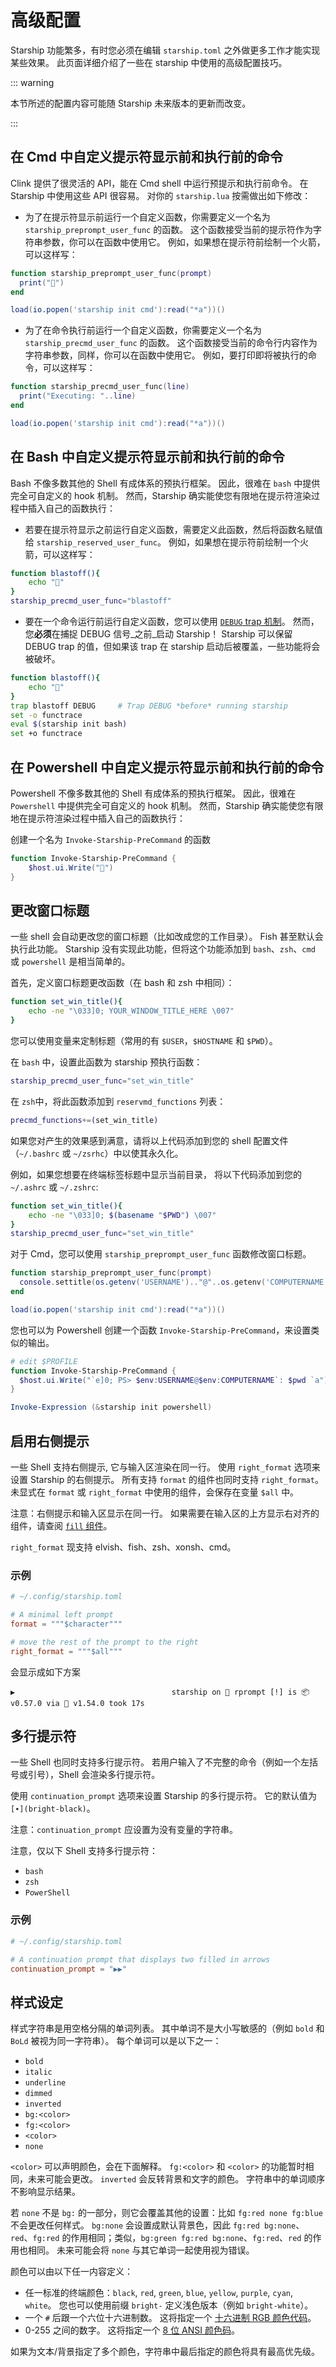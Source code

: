 # 高级配置

Starship 功能繁多，有时您必须在编辑 `starship.toml` 之外做更多工作才能实现某些效果。 此页面详细介绍了一些在 starship 中使用的高级配置技巧。

::: warning

本节所述的配置内容可能随 Starship 未来版本的更新而改变。

:::

## 在 Cmd 中自定义提示符显示前和执行前的命令

Clink 提供了很灵活的 API，能在 Cmd shell 中运行预提示和执行前命令。 在 Starship 中使用这些 API 很容易。 对你的 `starship.lua` 按需做出如下修改：

- 为了在提示符显示前运行一个自定义函数，你需要定义一个名为 `starship_preprompt_user_func` 的函数。 这个函数接受当前的提示符作为字符串参数，你可以在函数中使用它。 例如，如果想在提示符前绘制一个火箭，可以这样写：

```lua
function starship_preprompt_user_func(prompt)
  print("🚀")
end

load(io.popen('starship init cmd'):read("*a"))()
```

- 为了在命令执行前运行一个自定义函数，你需要定义一个名为 `starship_precmd_user_func` 的函数。 这个函数接受当前的命令行内容作为字符串参数，同样，你可以在函数中使用它。 例如，要打印即将被执行的命令，可以这样写：

```lua
function starship_precmd_user_func(line)
  print("Executing: "..line)
end

load(io.popen('starship init cmd'):read("*a"))()
```

## 在 Bash 中自定义提示符显示前和执行前的命令

Bash 不像多数其他的 Shell 有成体系的预执行框架。 因此，很难在 `bash` 中提供完全可自定义的 hook 机制。 然而，Starship 确实能使您有限地在提示符渲染过程中插入自己的函数执行：

- 若要在提示符显示之前运行自定义函数，需要定义此函数，然后将函数名赋值给 `starship_reserved_user_func`。 例如，如果想在提示符前绘制一个火箭，可以这样写：

```bash
function blastoff(){
    echo "🚀"
}
starship_precmd_user_func="blastoff"
```

- 要在一个命令运行前运行自定义函数，您可以使用 [`DEBUG` trap 机制](https://jichu4n.com/posts/debug-trap-and-prompt_command-in-bash/)。 然而，您**必须**在捕捉 DEBUG 信号_之前_启动 Starship！ Starship 可以保留 DEBUG trap 的值，但如果该 trap 在 starship 启动后被覆盖，一些功能将会被破坏。

```bash
function blastoff(){
    echo "🚀"
}
trap blastoff DEBUG     # Trap DEBUG *before* running starship
set -o functrace
eval $(starship init bash)
set +o functrace
```

## 在 Powershell 中自定义提示符显示前和执行前的命令

Powershell 不像多数其他的 Shell 有成体系的预执行框架。 因此，很难在 `Powershell` 中提供完全可自定义的 hook 机制。 然而，Starship 确实能使您有限地在提示符渲染过程中插入自己的函数执行：

创建一个名为 `Invoke-Starship-PreCommand` 的函数

```powershell
function Invoke-Starship-PreCommand {
    $host.ui.Write("🚀")
}
```

## 更改窗口标题

一些 shell 会自动更改您的窗口标题（比如改成您的工作目录）。 Fish 甚至默认会执行此功能。 Starship 没有实现此功能，但将这个功能添加到 `bash`、`zsh`、`cmd` 或 `powershell` 是相当简单的。

首先，定义窗口标题更改函数（在 bash 和 zsh 中相同）：

```bash
function set_win_title(){
    echo -ne "\033]0; YOUR_WINDOW_TITLE_HERE \007"
}
```

您可以使用变量来定制标题（常用的有 `$USER`，`$HOSTNAME` 和 `$PWD`）。

在 `bash` 中，设置此函数为 starship 预执行函数：

```bash
starship_precmd_user_func="set_win_title"
```

在 `zsh`中，将此函数添加到 `reservmd_functions` 列表：

```bash
precmd_functions+=(set_win_title)
```

如果您对产生的效果感到满意，请将以上代码添加到您的 shell 配置文件（`~/.bashrc` 或 `~/zsrhc`）中以使其永久化。

例如，如果您想要在终端标签标题中显示当前目录， 将以下代码添加到您的 `~/.ashrc` 或 `~/.zshrc`:

```bash
function set_win_title(){
    echo -ne "\033]0; $(basename "$PWD") \007"
}
starship_precmd_user_func="set_win_title"
```

对于 Cmd，您可以使用 `starship_preprompt_user_func` 函数修改窗口标题。

```lua
function starship_preprompt_user_func(prompt)
  console.settitle(os.getenv('USERNAME').."@"..os.getenv('COMPUTERNAME')..": "..os.getcwd())
end

load(io.popen('starship init cmd'):read("*a"))()
```

您也可以为 Powershell 创建一个函数 `Invoke-Starship-PreCommand`，来设置类似的输出。

```powershell
# edit $PROFILE
function Invoke-Starship-PreCommand {
  $host.ui.Write("`e]0; PS> $env:USERNAME@$env:COMPUTERNAME`: $pwd `a")
}

Invoke-Expression (&starship init powershell)
```

## 启用右侧提示

一些 Shell 支持右侧提示, 它与输入区渲染在同一行。 使用 `right_format` 选项来设置 Starship 的右侧提示。 所有支持 `format` 的组件也同时支持 `right_format`。 未显式在 `format` 或 `right_format` 中使用的组件，会保存在变量 `$all` 中。

注意：右侧提示和输入区显示在同一行。 如果需要在输入区的上方显示右对齐的组件，请查阅 [`fill` 组件](/config/#fill)。

`right_format` 现支持 elvish、fish、zsh、xonsh、cmd。

### 示例

```toml
# ~/.config/starship.toml

# A minimal left prompt
format = """$character"""

# move the rest of the prompt to the right
right_format = """$all"""
```

会显示成如下方案

```
▶                                   starship on  rprompt [!] is 📦 v0.57.0 via 🦀 v1.54.0 took 17s
```

## 多行提示符

一些 Shell 也同时支持多行提示符。 若用户输入了不完整的命令（例如一个左括号或引号），Shell 会渲染多行提示符。

使用 `continuation_prompt` 选项来设置 Starship 的多行提示符。 它的默认值为 `[∙](bright-black)`。

注意：`continuation_prompt` 应设置为没有变量的字符串。

注意，仅以下 Shell 支持多行提示符：

- `bash`
- `zsh`
- `PowerShell`

### 示例

```toml
# ~/.config/starship.toml

# A continuation prompt that displays two filled in arrows
continuation_prompt = "▶▶"
```

## 样式设定

样式字符串是用空格分隔的单词列表。 其中单词不是大小写敏感的（例如 `bold` 和 `BoLd` 被视为同一字符串）。 每个单词可以是以下之一：

- `bold`
- `italic`
- `underline`
- `dimmed`
- `inverted`
- `bg:<color>`
- `fg:<color>`
- `<color>`
- `none`

`<color>` 可以声明颜色，会在下面解释。 `fg:<color>` 和 `<color>` 的功能暂时相同，未来可能会更改。 `inverted` 会反转背景和文字的颜色。 字符串中的单词顺序不影响显示结果。

若 `none` 不是 `bg:` 的一部分，则它会覆盖其他的设置：比如 `fg:red none fg:blue` 不会更改任何样式。 `bg:none` 会设置成默认背景色，因此 `fg:red bg:none`、`red`、`fg:red` 的作用相同；类似，`bg:green fg:red bg:none`、`fg:red`、`red` 的作用也相同。 未来可能会将 `none` 与其它单词一起使用视为错误。

颜色可以由以下任一内容定义：

- 任一标准的终端颜色：`black`, `red`, `green`, `blue`, `yellow`, `purple`, `cyan`, `white`。 您也可以使用前缀 `bright-` 定义浅色版本（例如 `bright-white`）。
- 一个 `#` 后跟一个六位十六进制数。 这将指定一个 [十六进制 RGB 颜色代码](https://www.w3schools.com/colors/colors_hexadecimal.asp)。
- 0-255 之间的数字。 这将指定一个 [8 位 ANSI 颜色码](https://i.stack.imgur.com/KTSQa.png)。

如果为文本/背景指定了多个颜色，字符串中最后指定的颜色将具有最高优先级。
